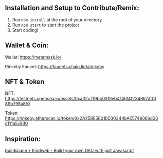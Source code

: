 ## Installation and Setup to Contribute/Remix:
1. Run `npm install` at the root of your directory
2. Run `npm start` to start the project
3. Start coding!

## Wallet & Coin:
Wallet:
https://metamask.io/

Rinkeby Faucet:
https://faucets.chain.link/rinkeby

## NFT & Token
NFT: https://testnets.opensea.io/assets/0xa02c719bb0319eb4146f4f234867df0f89b798a8/0

Token: https://rinkeby.etherscan.io/token/0x2A25BE5Ed1bD30344bAE5749066d36c111a5c930

## Inspiration:
[buildspace x thirdweb - Build your own DAO with just Javascript](https://app.buildspace.so/projects/COb520aae3-7925-42f4-a5e7-eaf718933766)
